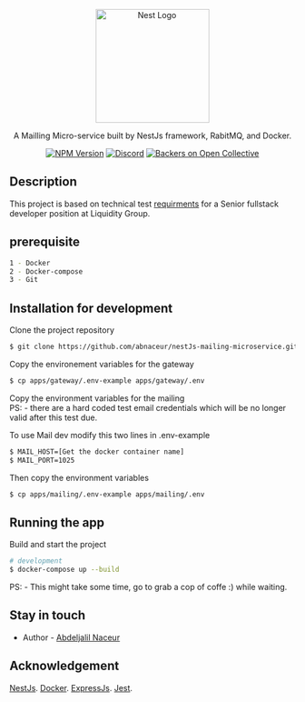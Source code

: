 <p align="center">
  <a href="https://www.liquiditygroup.com/" target="blank"><img src="https://assets-global.website-files.com/62455fb5c801f78400e3ec88/62a838dd0ef93090540a7839_Logo_No%20Drop.svg" width="200" alt="Nest Logo" /></a>
</p>

[circleci-image]: https://img.shields.io/circleci/build/github/nestjs/nest/master?token=abc123def456
[circleci-url]: https://circleci.com/gh/nestjs/nest

  <p align="center">A Mailling Micro-service built by NestJs framework, RabitMQ, and Docker.</p>
    <p align="center">
<a href="https://www.npmjs.com/~nestjscore" target="_blank"><img src="https://img.shields.io/badge/npm-v16.15.1-blue" alt="NPM Version" /></a>
<a href="https://discord.gg/G7Qnnhy" target="_blank"><img src="https://img.shields.io/badge/docker-v20.10.14-brightgreen" alt="Discord"/></a>
<a href="https://opencollective.com/nest#backer" target="_blank"><img src="https://img.shields.io/badge/amqplib-v0.9.0-yellowgreen" alt="Backers on Open Collective" /></a>
</p>

## Description

This project is based on technical test 
[requirments](https://github.com/abnaceur/nestJs-mailing-microservice/tree/master/docs/NestJSHomeAssignment.pdf) for a Senior fullstack developer position at Liquidity Group. 

## prerequisite

```bash
1 - Docker
2 - Docker-compose
3 - Git
```

## Installation for development

Clone the project repository
```bash
$ git clone https://github.com/abnaceur/nestJs-mailing-microservice.git
```

Copy the environement variables for the gateway
```bash
$ cp apps/gateway/.env-example apps/gateway/.env
```

Copy the environment variables for the mailing<br/>
PS: - there are a hard coded test email credentials
which will be no longer valid after this test due.

To use Mail dev modify this two lines in .env-example

```bash
$ MAIL_HOST=[Get the docker container name]
$ MAIL_PORT=1025
```

Then copy the environment variables 
```bash
$ cp apps/mailing/.env-example apps/mailing/.env
```

## Running the app

Build and start the project
```bash
# development
$ docker-compose up --build
```

PS: - This might take some time, go to grab a cop of coffe :) while waiting.

## Stay in touch

- Author - [Abdeljalil Naceur](https://naceur-abdeljalil.com/)

## Acknowledgement
[NestJs](https://nestjs.com/).
[Docker](https://www.docker.com/).
[ExpressJs](https://expressjs.com/).
[Jest](https://jestjs.io/).